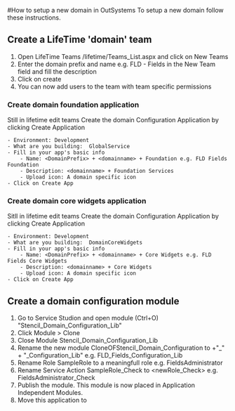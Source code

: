 #How to setup a new domain in OutSystems
To setup a new domain follow these instructions.
## Create a LifeTime 'domain' team
1. Open LifeTime Teams <yourenvironment>/lifetime/Teams_List.aspx and click on New Teams
2. Enter the domain prefix and name e.g. FLD - Fields in the New Team field and fill the description
3. Click on create 
4. You can now add users to the team with team specific permissions
### Create domain foundation application
Still in lifetime edit teams 
Create the domain Configuration Application by clicking Create Application

    - Environment: Development
    - What are you building:  GlobalService
    - Fill in your app's basic info
        - Name: <DomainPrefix> + <domainname> + Foundation e.g. FLD Fields Foundation
        - Description: <domainname> + Foundation Services
        - Upload icon: A domain specific icon
    - Click on Create App
### Create domain core widgets application
Sitll in lifetime edit teams
Create the domain Configuration Application by clicking Create Application

    - Environment: Development
    - What are you building:  DomainCoreWidgets
    - Fill in your app's basic info
        - Name: <DomainPrefix> + <domainname> + Core Widgets e.g. FLD Fields Core Widgets
        - Description: <domainname> + Core Widgets
        - Upload icon: A domain specific icon
    - Click on Create App
## Create a domain configuration module
1. Go to Service Studion and open module (Ctrl+O) "Stencil_Domain_Configuration_Lib"
2. Click Module > Clone
3. Close Module Stencil_Domain_Configuration_Lib
4. Rename the new module CloneOFStencil_Domain_Configuration to <domainprefix> +"_" <domain> + "_Configuration_Lib" e.g. FLD_Fields_Configuration_Lib
5. Rename Role SampleRole to a meaningfull role e.g. FieldsAdministrator
6. Rename Service Action SampleRole_Check to <newRole_Check> e.g. FieldsAdministrator_Check
7. Publish the module. This module is now placed in Application Independent Modules.
8. Move this application to 